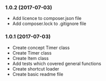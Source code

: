 ### 1.0.2 (2017-07-03)

* Add licence to composer.json file
* Add composer.lock to .gitignore file

### 1.0.1 (2017-07-03)

* Create concept Timer class
* Create Timer class
* Create Item class 
* Add tests which covered general functions
* Create shortcut loader
* Create basic readme file